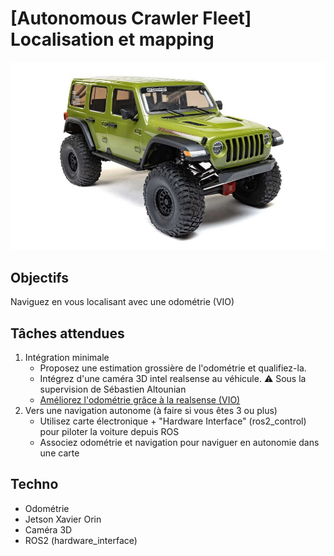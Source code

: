 # [Autonomous Crawler Fleet] Localisation et mapping

![Crawler](img/Crawler.png)

## Objectifs

Naviguez en vous localisant avec une odométrie (VIO)




## Tâches attendues
1. Intégration minimale
    - Proposez une estimation grossière de l'odométrie et qualifiez-la.
    - Intégrez d'une caméra 3D intel realsense au véhicule. :warning: Sous la supervision de Sébastien Altounian
    - [Améliorez l'odométrie grâce à la realsense (VIO)](https://docs.nav2.org/tutorials/docs/integrating_vio.html)
2. Vers une navigation autonome (à faire si vous êtes 3 ou plus)
    - Utilisez carte électronique + "Hardware Interface" (ros2_control) pour piloter la voiture depuis ROS
    - Associez odométrie et navigation pour naviguer en autonomie dans une carte
    


## Techno
- Odométrie
- Jetson Xavier Orin
- Caméra 3D
- ROS2 (hardware_interface)




